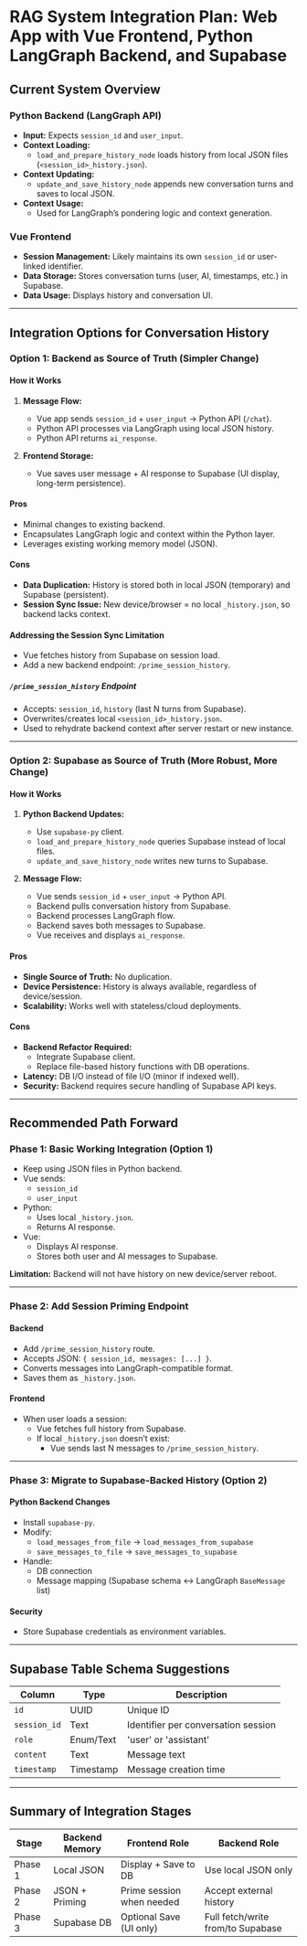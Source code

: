 # RAG System Integration Plan: Web App with Vue Frontend, Python LangGraph Backend, and Supabase

## Current System Overview

### Python Backend (LangGraph API)
- **Input:** Expects `session_id` and `user_input`.
- **Context Loading:** 
  - `load_and_prepare_history_node` loads history from local JSON files (`<session_id>_history.json`).
- **Context Updating:**
  - `update_and_save_history_node` appends new conversation turns and saves to local JSON.
- **Context Usage:**
  - Used for LangGraph’s pondering logic and context generation.
  
### Vue Frontend
- **Session Management:** Likely maintains its own `session_id` or user-linked identifier.
- **Data Storage:** Stores conversation turns (user, AI, timestamps, etc.) in Supabase.
- **Data Usage:** Displays history and conversation UI.

---

## Integration Options for Conversation History

### Option 1: Backend as Source of Truth (Simpler Change)

#### How it Works
1. **Message Flow:**
   - Vue app sends `session_id` + `user_input` → Python API (`/chat`).
   - Python API processes via LangGraph using local JSON history.
   - Python API returns `ai_response`.

2. **Frontend Storage:**
   - Vue saves user message + AI response to Supabase (UI display, long-term persistence).

#### Pros
- Minimal changes to existing backend.
- Encapsulates LangGraph logic and context within the Python layer.
- Leverages existing working memory model (JSON).

#### Cons
- **Data Duplication:** History is stored both in local JSON (temporary) and Supabase (persistent).
- **Session Sync Issue:** New device/browser = no local `_history.json`, so backend lacks context.

#### Addressing the Session Sync Limitation
- Vue fetches history from Supabase on session load.
- Add a new backend endpoint: `/prime_session_history`.

##### `/prime_session_history` Endpoint
- Accepts: `session_id`, `history` (last N turns from Supabase).
- Overwrites/creates local `<session_id>_history.json`.
- Used to rehydrate backend context after server restart or new instance.

---

### Option 2: Supabase as Source of Truth (More Robust, More Change)

#### How it Works
1. **Python Backend Updates:**
   - Use `supabase-py` client.
   - `load_and_prepare_history_node` queries Supabase instead of local files.
   - `update_and_save_history_node` writes new turns to Supabase.

2. **Message Flow:**
   - Vue sends `session_id` + `user_input` → Python API.
   - Backend pulls conversation history from Supabase.
   - Backend processes LangGraph flow.
   - Backend saves both messages to Supabase.
   - Vue receives and displays `ai_response`.

#### Pros
- **Single Source of Truth:** No duplication.
- **Device Persistence:** History is always available, regardless of device/session.
- **Scalability:** Works well with stateless/cloud deployments.

#### Cons
- **Backend Refactor Required:**
  - Integrate Supabase client.
  - Replace file-based history functions with DB operations.
- **Latency:** DB I/O instead of file I/O (minor if indexed well).
- **Security:** Backend requires secure handling of Supabase API keys.

---

## Recommended Path Forward

### Phase 1: Basic Working Integration (Option 1)
- Keep using JSON files in Python backend.
- Vue sends:
  - `session_id`
  - `user_input`
- Python:
  - Uses local `_history.json`.
  - Returns AI response.
- Vue:
  - Displays AI response.
  - Stores both user and AI messages to Supabase.

**Limitation:** Backend will not have history on new device/server reboot.

---

### Phase 2: Add Session Priming Endpoint

#### Backend
- Add `/prime_session_history` route.
- Accepts JSON: `{ session_id, messages: [...] }`.
- Converts messages into LangGraph-compatible format.
- Saves them as `_history.json`.

#### Frontend
- When user loads a session:
  - Vue fetches full history from Supabase.
  - If local `_history.json` doesn’t exist:
    - Vue sends last N messages to `/prime_session_history`.

---

### Phase 3: Migrate to Supabase-Backed History (Option 2)

#### Python Backend Changes
- Install `supabase-py`.
- Modify:
  - `load_messages_from_file` → `load_messages_from_supabase`
  - `save_messages_to_file` → `save_messages_to_supabase`
- Handle:
  - DB connection
  - Message mapping (Supabase schema ↔ LangGraph `BaseMessage` list)

#### Security
- Store Supabase credentials as environment variables.

---

## Supabase Table Schema Suggestions

| Column         | Type        | Description                          |
|----------------|-------------|--------------------------------------|
| `id`           | UUID        | Unique ID                            |
| `session_id`   | Text        | Identifier per conversation session  |
| `role`         | Enum/Text   | 'user' or 'assistant'                |
| `content`      | Text        | Message text                         |
| `timestamp`    | Timestamp   | Message creation time                |

---

## Summary of Integration Stages

| Stage         | Backend Memory | Frontend Role           | Backend Role                            |
|---------------|----------------|--------------------------|------------------------------------------|
| Phase 1       | Local JSON     | Display + Save to DB     | Use local JSON only                      |
| Phase 2       | JSON + Priming | Prime session when needed| Accept external history                  |
| Phase 3       | Supabase DB    | Optional Save (UI only)  | Full fetch/write from/to Supabase        |

